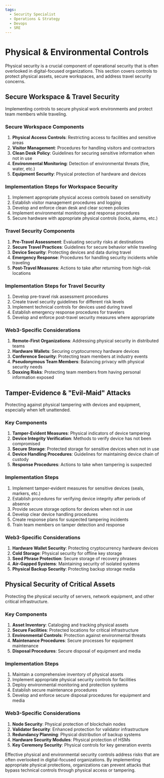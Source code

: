 ```yaml
---
tags:
  - Security Specialist
  - Operations & Strategy
  - Devops
  - SRE
---
```


# Physical & Environmental Controls

Physical security is a crucial component of operational security that is often overlooked in digital-focused organizations. This section covers controls to protect physical assets, secure workspaces, and address travel security concerns.

## Secure Workspace & Travel Security

Implementing controls to secure physical work environments and protect team members while traveling.

### Secure Workspace Components

1. **Physical Access Controls**: Restricting access to facilities and sensitive areas
2. **Visitor Management**: Procedures for handling visitors and contractors
3. **Clean Desk Policy**: Guidelines for securing sensitive information when not in use
4. **Environmental Monitoring**: Detection of environmental threats (fire, water, etc.)
5. **Equipment Security**: Physical protection of hardware and devices

### Implementation Steps for Workspace Security

1. Implement appropriate physical access controls based on sensitivity
2. Establish visitor management procedures and logging
3. Develop and enforce clean desk and clear screen policies
4. Implement environmental monitoring and response procedures
5. Secure hardware with appropriate physical controls (locks, alarms, etc.)

### Travel Security Components

1. **Pre-Travel Assessment**: Evaluating security risks at destinations
2. **Secure Travel Practices**: Guidelines for secure behavior while traveling
3. **Device Security**: Protecting devices and data during travel
4. **Emergency Response**: Procedures for handling security incidents while traveling
5. **Post-Travel Measures**: Actions to take after returning from high-risk locations

### Implementation Steps for Travel Security

1. Develop pre-travel risk assessment procedures
2. Create travel security guidelines for different risk levels
3. Implement technical controls for devices used during travel
4. Establish emergency response procedures for travelers
5. Develop and enforce post-travel security measures where appropriate

### Web3-Specific Considerations

1. **Remote-First Organizations**: Addressing physical security in distributed teams
2. **Hardware Wallets**: Securing cryptocurrency hardware devices
3. **Conference Security**: Protecting team members at industry events
4. **Pseudonymous Team Members**: Balancing privacy with physical security needs
5. **Doxxing Risks**: Protecting team members from having personal information exposed

## Tamper-Evidence & "Evil-Maid" Attacks

Protecting against physical tampering with devices and equipment, especially when left unattended.

### Key Components

1. **Tamper-Evident Measures**: Physical indicators of device tampering
2. **Device Integrity Verification**: Methods to verify device has not been compromised
3. **Secure Storage**: Protected storage for sensitive devices when not in use
4. **Device Handling Procedures**: Guidelines for maintaining device chain of custody
5. **Response Procedures**: Actions to take when tampering is suspected

### Implementation Steps

1. Implement tamper-evident measures for sensitive devices (seals, markers, etc.)
2. Establish procedures for verifying device integrity after periods of absence
3. Provide secure storage options for devices when not in use
4. Develop clear device handling procedures
5. Create response plans for suspected tampering incidents
6. Train team members on tamper detection and response

### Web3-Specific Considerations

1. **Hardware Wallet Security**: Protecting cryptocurrency hardware devices
2. **Cold Storage**: Physical security for offline key storage
3. **Seed Phrase Protection**: Secure storage of recovery phrases
4. **Air-Gapped Systems**: Maintaining security of isolated systems
5. **Physical Backup Security**: Protecting backup storage media

## Physical Security of Critical Assets

Protecting the physical security of servers, network equipment, and other critical infrastructure.

### Key Components

1. **Asset Inventory**: Cataloging and tracking physical assets
2. **Secure Facilities**: Protected locations for critical infrastructure
3. **Environmental Controls**: Protection against environmental threats
4. **Maintenance Procedures**: Secure processes for equipment maintenance
5. **Disposal Procedures**: Secure disposal of equipment and media

### Implementation Steps

1. Maintain a comprehensive inventory of physical assets
2. Implement appropriate physical security controls for facilities
3. Deploy environmental monitoring and protection systems
4. Establish secure maintenance procedures
5. Develop and enforce secure disposal procedures for equipment and media

### Web3-Specific Considerations

1. **Node Security**: Physical protection of blockchain nodes
2. **Validator Security**: Enhanced protection for validator infrastructure
3. **Redundancy Planning**: Physical distribution of backup systems
4. **Hardware Security Modules**: Physical protection of HSMs
5. **Key Ceremony Security**: Physical controls for key generation events

Effective physical and environmental security controls address risks that are often overlooked in digital-focused organizations. By implementing appropriate physical protections, organizations can prevent attacks that bypass technical controls through physical access or tampering.
